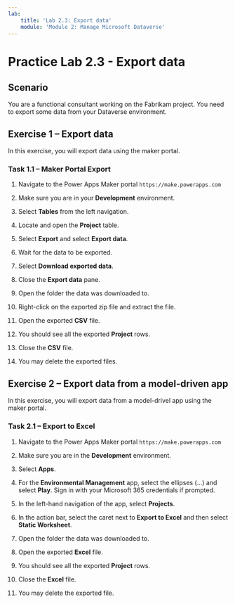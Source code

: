 ```yaml
---
lab:
    title: 'Lab 2.3: Export data'
    module: 'Module 2: Manage Microsoft Dataverse'
---
```


# Practice Lab 2.3 - Export data

## Scenario

You are a functional consultant working on the Fabrikam project. You need to export some data from your Dataverse environment.

## Exercise 1 – Export data

In this exercise, you will export data using the maker portal.

### Task 1.1 – Maker Portal Export

1. Navigate to the Power Apps Maker portal `https://make.powerapps.com`

1. Make sure you are in your **Development** environment.

1. Select **Tables** from the left navigation.

1. Locate and open the **Project** table.

1. Select **Export** and select **Export data**.

1. Wait for the data to be exported.

1. Select **Download exported data**.

1. Close the **Export data** pane.

1. Open the folder the data was downloaded to.

1. Right-click on the exported zip file and extract the file.

1. Open the exported **CSV** file.

1. You should see all the exported **Project** rows.

1. Close the **CSV** file.

1. You may delete the exported files.


## Exercise 2 – Export data from a model-driven app

In this exercise, you will export data from a model-drivel app using the maker portal.

### Task 2.1 – Export to Excel

1. Navigate to the Power Apps Maker portal `https://make.powerapps.com`

1. Make sure you are in the **Development** environment.

1. Select **Apps**.

1. For the **Environmental Management** app, select the ellipses (...) and select **Play**. Sign in with your Microsoft 365 credentials if prompted.

1. In the left-hand navigation of the app, select **Projects**.

1. In the action bar, select the caret next to **Export to Excel** and then select **Static Worksheet**. 

1. Open the folder the data was downloaded to.

1. Open the exported **Excel** file.

1. You should see all the exported **Project** rows.

1. Close the **Excel** file.

1. You may delete the exported file.

